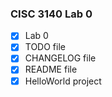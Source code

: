 ### CISC 3140 Lab 0
- [x] Lab 0
- [x] TODO file
- [x] CHANGELOG file
- [x] README file
- [x] HelloWorld project
